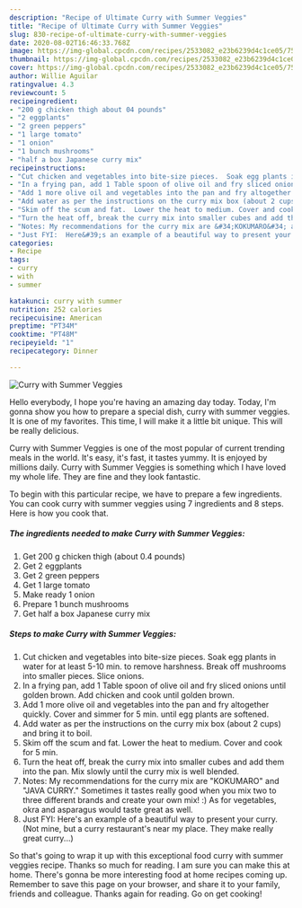 ```yaml
---
description: "Recipe of Ultimate Curry with Summer Veggies"
title: "Recipe of Ultimate Curry with Summer Veggies"
slug: 830-recipe-of-ultimate-curry-with-summer-veggies
date: 2020-08-02T16:46:33.768Z
image: https://img-global.cpcdn.com/recipes/2533082_e23b6239d4c1ce05/751x532cq70/curry-with-summer-veggies-recipe-main-photo.jpg
thumbnail: https://img-global.cpcdn.com/recipes/2533082_e23b6239d4c1ce05/751x532cq70/curry-with-summer-veggies-recipe-main-photo.jpg
cover: https://img-global.cpcdn.com/recipes/2533082_e23b6239d4c1ce05/751x532cq70/curry-with-summer-veggies-recipe-main-photo.jpg
author: Willie Aguilar
ratingvalue: 4.3
reviewcount: 5
recipeingredient:
- "200 g chicken thigh about 04 pounds"
- "2 eggplants"
- "2 green peppers"
- "1 large tomato"
- "1 onion"
- "1 bunch mushrooms"
- "half a box Japanese curry mix"
recipeinstructions:
- "Cut chicken and vegetables into bite-size pieces.  Soak egg plants in water for at least 5-10 min. to remove harshness. Break off mushrooms into smaller pieces. Slice onions."
- "In a frying pan, add 1 Table spoon of olive oil and fry sliced onions until golden brown.  Add chicken and cook until golden brown."
- "Add 1 more olive oil and vegetables into the pan and fry altogether quickly. Cover and simmer for 5 min. until egg plants are softened."
- "Add water as per the instructions on the curry mix box (about 2 cups) and bring it to boil."
- "Skim off the scum and fat.  Lower the heat to medium. Cover and cook for 5 min."
- "Turn the heat off, break the curry mix into smaller cubes and add them into the pan.  Mix slowly until the curry mix is well blended."
- "Notes: My recommendations for the curry mix are &#34;KOKUMARO&#34; and &#34;JAVA CURRY.&#34;  Sometimes it tastes really good when you mix two to three different brands and create your  own mix!  :)  As for vegetables, okra and asparagus would taste great as well."
- "Just FYI:  Here&#39;s an example of a beautiful way to present your curry. (Not mine, but a curry restaurant&#39;s near my place.  They make really great curry...)"
categories:
- Recipe
tags:
- curry
- with
- summer

katakunci: curry with summer 
nutrition: 252 calories
recipecuisine: American
preptime: "PT34M"
cooktime: "PT48M"
recipeyield: "1"
recipecategory: Dinner

---
```



![Curry with Summer Veggies](https://img-global.cpcdn.com/recipes/2533082_e23b6239d4c1ce05/751x532cq70/curry-with-summer-veggies-recipe-main-photo.jpg)

Hello everybody, I hope you're having an amazing day today. Today, I'm gonna show you how to prepare a special dish, curry with summer veggies. It is one of my favorites. This time, I will make it a little bit unique. This will be really delicious.



Curry with Summer Veggies is one of the most popular of current trending meals in the world. It's easy, it's fast, it tastes yummy. It is enjoyed by millions daily. Curry with Summer Veggies is something which I have loved my whole life. They are fine and they look fantastic.


To begin with this particular recipe, we have to prepare a few ingredients. You can cook curry with summer veggies using 7 ingredients and 8 steps. Here is how you cook that.

<!--inarticleads1-->

##### The ingredients needed to make Curry with Summer Veggies:

1. Get 200 g chicken thigh (about 0.4 pounds)
1. Get 2 eggplants
1. Get 2 green peppers
1. Get 1 large tomato
1. Make ready 1 onion
1. Prepare 1 bunch mushrooms
1. Get half a box Japanese curry mix




<!--inarticleads2-->

##### Steps to make Curry with Summer Veggies:

1. Cut chicken and vegetables into bite-size pieces.  Soak egg plants in water for at least 5-10 min. to remove harshness. Break off mushrooms into smaller pieces. Slice onions.
1. In a frying pan, add 1 Table spoon of olive oil and fry sliced onions until golden brown.  Add chicken and cook until golden brown.
1. Add 1 more olive oil and vegetables into the pan and fry altogether quickly. Cover and simmer for 5 min. until egg plants are softened.
1. Add water as per the instructions on the curry mix box (about 2 cups) and bring it to boil.
1. Skim off the scum and fat.  Lower the heat to medium. Cover and cook for 5 min.
1. Turn the heat off, break the curry mix into smaller cubes and add them into the pan.  Mix slowly until the curry mix is well blended.
1. Notes: My recommendations for the curry mix are &#34;KOKUMARO&#34; and &#34;JAVA CURRY.&#34;  Sometimes it tastes really good when you mix two to three different brands and create your  own mix!  :)  As for vegetables, okra and asparagus would taste great as well.
1. Just FYI:  Here&#39;s an example of a beautiful way to present your curry. (Not mine, but a curry restaurant&#39;s near my place.  They make really great curry...)




So that's going to wrap it up with this exceptional food curry with summer veggies recipe. Thanks so much for reading. I am sure you can make this at home. There's gonna be more interesting food at home recipes coming up. Remember to save this page on your browser, and share it to your family, friends and colleague. Thanks again for reading. Go on get cooking!
